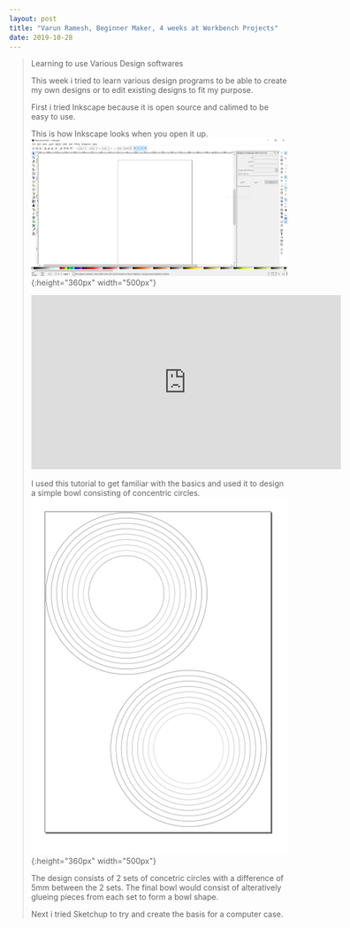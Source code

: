 ```yaml
---
layout: post
title: "Varun Ramesh, Beginner Maker, 4 weeks at Workbench Projects"
date: 2019-10-28
---
```

>
>Learning to use Various Design softwares
>
>This week i tried to learn various design programs to be able to create my own designs or to edit existing designs to fit my purpose.
>
>First i tried Inkscape because it is open source and calimed to be easy to use. 
>
>This is how Inkscape looks when you open it up.
>![](/Images/Week05/inkscape.PNG){:height="360px" width="500px"}
>
><iframe width="560" height="315" src="https://www.youtube.com/embed/7SRkALUGXDw" frameborder="0" allow="accelerometer; autoplay; encrypted-media; gyroscope; picture-in-picture" allowfullscreen></iframe>
>
>I used this tutorial to get familiar with the basics and used it to design a simple bowl consisting of concentric circles. 
>![](/Images/Week05/bowl.PNG){:height="360px" width="500px"}
>
>The design consists of 2 sets of concetric circles with a difference of 5mm between the 2 sets.
>The final bowl would consist of alteratively glueing pieces from each set to form a bowl shape.
>
>Next i tried Sketchup to try and create the basis for a computer case.
>

